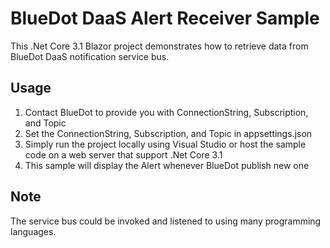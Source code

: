 ﻿# BlueDot DaaS Alert Receiver Sample
This .Net Core 3.1 Blazor project demonstrates how to retrieve data from BlueDot DaaS notification service bus.

## Usage
1) Contact BlueDot to provide you with ConnectionString, Subscription, and Topic
2) Set the ConnectionString, Subscription, and Topic in appsettings.json
3) Simply run the project locally using Visual Studio or host the sample code on a web server that support .Net Core 3.1
4) This sample will display the Alert whenever BlueDot publish new one

## Note
The service bus could be invoked and listened to using many programming languages.